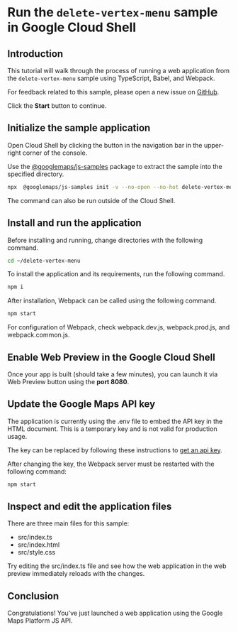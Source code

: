 # Run the `delete-vertex-menu` sample in Google Cloud Shell

<walkthrough-tutorial-duration duration="10"/>

## Introduction

This tutorial will walk through the process of running a web application from
the `delete-vertex-menu` sample using TypeScript, Babel, and Webpack.

For feedback related to this sample, please open a new issue on
[GitHub](https://github.com/googlemaps/js-samples/issues).

Click the **Start** button to continue.

## Initialize the sample application

Open Cloud Shell by clicking the
<walkthrough-cloud-shell-icon></walkthrough-cloud-shell-icon> button in the
navigation bar in the upper-right corner of the console.

Use the [@googlemaps/js-samples](https://www.npmjs.com/package/@googlemaps/js-samples) package to
extract the sample into the specified directory.

```bash
npx  @googlemaps/js-samples init -v --no-open --no-hot delete-vertex-menu ~/delete-vertex-menu
```

The command can also be run outside of the Cloud Shell.

## Install and run the application

Before installing and running, change directories with the following command.

```bash
cd ~/delete-vertex-menu
```

To install the application and its requirements, run the following command.

```bash
npm i
```

After installation, Webpack can be called using the following command.

```bash
npm start
```

For configuration of Webpack, check
<walkthrough-editor-open-file filePath="delete-vertex-menu/webpack.dev.js">webpack.dev.js</walkthrough-editor-open-file>,
<walkthrough-editor-open-file filePath="delete-vertex-menu/webpack.prod.js">webpack.prod.js</walkthrough-editor-open-file>,
and
<walkthrough-editor-open-file filePath="delete-vertex-menu/webpack.common.js">webpack.common.js</walkthrough-editor-open-file>.

## Enable Web Preview in the Google Cloud Shell

Once your app is built (should take a few minutes), you can launch it via
<walkthrough-spotlight-pointer target="cloudshell" spotlightId="devshell-web-preview-button">Web
Preview button</walkthrough-spotlight-pointer> using the **port 8080**.

## Update the Google Maps API key

The application is currently using the
<walkthrough-editor-open-file filePath="delete-vertex-menu/.env">.env</walkthrough-editor-open-file>
file to embed the API key in the HTML document. This is a temporary key and is
not valid for production usage.

The key can be replaced by following these instructions to
[get an api key](https://developers.google.com/maps/documentation/javascript/get-api-key).

After changing the key, the Webpack server must be restarted with the following
command:

```bash
npm start
```

## Inspect and edit the application files

There are three main files for this sample:

*   <walkthrough-editor-open-file filePath="delete-vertex-menu/src/index.ts">src/index.ts</walkthrough-editor-open-file>
*   <walkthrough-editor-open-file filePath="delete-vertex-menu/src/index.html">src/index.html</walkthrough-editor-open-file>
*   <walkthrough-editor-open-file filePath="delete-vertex-menu/src/style.css">src/style.css</walkthrough-editor-open-file>

Try editing the <walkthrough-editor-open-file filePath="delete-vertex-menu/src/index.ts">src/index.ts</walkthrough-editor-open-file> file and see how the web application in the web preview immediately reloads with the changes.

## Conclusion

<walkthrough-conclusion-trophy></walkthrough-conclusion-trophy>

Congratulations! You've just launched a web application using the Google Maps
Platform JS API.
